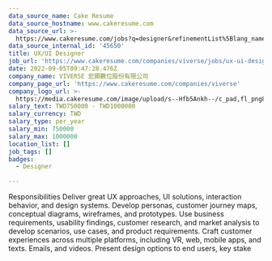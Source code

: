 ```yaml
---
data_source_name: Cake Resume
data_source_hostname: www.cakeresume.com
data_source_url: >-
  https://www.cakeresume.com/jobs?q=designer&refinementList%5Blang_name%5D%5B0%5D=English&refinementList%5Bsalary_type%5D=per_year
data_source_internal_id: '45650'
title: UX/UI Designer
job_url: 'https://www.cakeresume.com/companies/viverse/jobs/ux-ui-designer-c25178'
date: 2022-09-05T09:47:28.476Z
company_name: VIVERSE 宏願數位股份有限公司
company_page_url: 'https://www.cakeresume.com/companies/viverse'
company_logo_url: >-
  https://media.cakeresume.com/image/upload/s--Hfb5Ankh--/c_pad,fl_png8,h_200,w_200/v1658906546/p2ruzcprxlhab4ckdnlj.png
salary_text: TWD750000 - TWD1000000
salary_currency: TWD
salary_type: per_year
salary_min: 750000
salary_max: 1000000
location_list: []
job_tags: []
badges:
  - Designer

---
```


Responsibilities Deliver great UX approaches, UI solutions, interaction behavior, and design systems. Develop personas, customer journey maps, conceptual diagrams, wireframes, and prototypes. Use business requirements, usability findings, customer research, and market analysis to develop scenarios, use cases, and product requirements. Craft customer experiences across multiple platforms, including VR, web, mobile apps, and texts. Emails, and videos. Present design options to end users, key stake